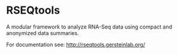 RSEQtools
=========

A modular framework to analyze RNA-Seq data using compact and anonymized data summaries.

For documentation see: http://rseqtools.gersteinlab.org/ 

